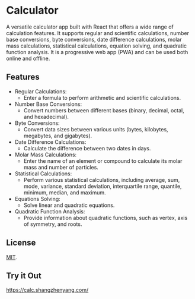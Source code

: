 # Calculator

A versatile calculator app built with React that offers a wide range of calculation features. It supports regular and scientific calculations, number base conversions, byte conversions, date difference calculations, molar mass calculations, statistical calculations, equation solving, and quadratic function analysis. It is a progressive web app (PWA) and can be used both online and offline.

## Features

- Regular Calculations:
	- Enter a formula to perform arithmetic and scientific calculations.
- Number Base Conversions:
	- Convert numbers between different bases (binary, decimal, octal, and hexadecimal).
- Byte Conversions:
	- Convert data sizes between various units (bytes, kilobytes, megabytes, and gigabytes).
- Date Difference Calculations:
	- Calculate the difference between two dates in days.
- Molar Mass Calculations:
	- Enter the name of an element or compound to calculate its molar mass and number of particles.
- Statistical Calculations:
	- Perform various statistical calculations, including average, sum, mode, variance, standard deviation, interquartile range, quantile, minimum, median, and maximum.
- Equations Solving:
	- Solve linear and quadratic equations.
- Quadratic Function Analysis:
	- Provide information about quadratic functions, such as vertex, axis of symmetry, and roots.


## License

[MIT](LICENSE).

## Try it Out

https://calc.shangzhenyang.com/
